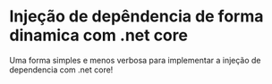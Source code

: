 # Injeção de depêndencia de forma dinamica com .net core
Uma forma simples e menos verbosa para implementar a injeção de dependencia com .net core!
